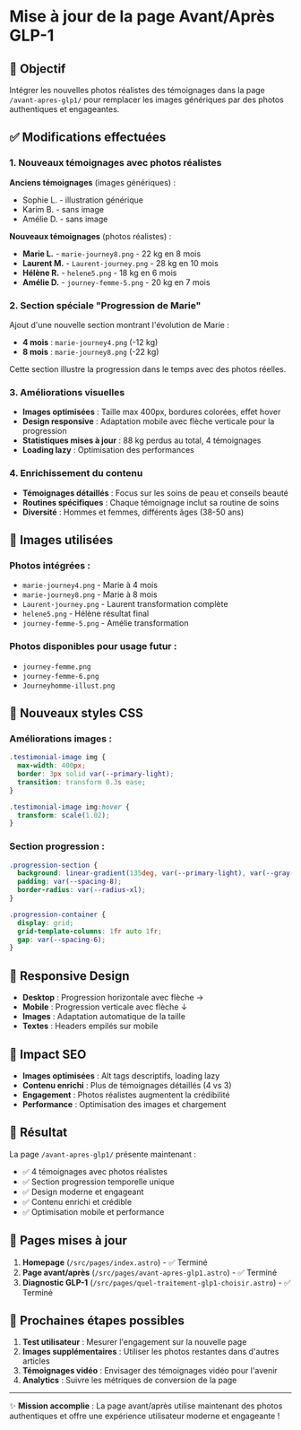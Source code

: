 # Mise à jour de la page Avant/Après GLP-1

## 🎯 Objectif
Intégrer les nouvelles photos réalistes des témoignages dans la page `/avant-apres-glp1/` pour remplacer les images génériques par des photos authentiques et engageantes.

## ✅ Modifications effectuées

### 1. Nouveaux témoignages avec photos réalistes

**Anciens témoignages** (images génériques) :
- Sophie L. - illustration générique
- Karim B. - sans image
- Amélie D. - sans image

**Nouveaux témoignages** (photos réalistes) :
- **Marie L.** - `marie-journey8.png` - 22 kg en 8 mois
- **Laurent M.** - `Laurent-journey.png` - 28 kg en 10 mois  
- **Hélène R.** - `helene5.png` - 18 kg en 6 mois
- **Amélie D.** - `journey-femme-5.png` - 20 kg en 7 mois

### 2. Section spéciale "Progression de Marie"

Ajout d'une nouvelle section montrant l'évolution de Marie :
- **4 mois** : `marie-journey4.png` (-12 kg)
- **8 mois** : `marie-journey8.png` (-22 kg)

Cette section illustre la progression dans le temps avec des photos réelles.

### 3. Améliorations visuelles

- **Images optimisées** : Taille max 400px, bordures colorées, effet hover
- **Design responsive** : Adaptation mobile avec flèche verticale pour la progression
- **Statistiques mises à jour** : 88 kg perdus au total, 4 témoignages
- **Loading lazy** : Optimisation des performances

### 4. Enrichissement du contenu

- **Témoignages détaillés** : Focus sur les soins de peau et conseils beauté
- **Routines spécifiques** : Chaque témoignage inclut sa routine de soins
- **Diversité** : Hommes et femmes, différents âges (38-50 ans)

## 📸 Images utilisées

### Photos intégrées :
- `marie-journey4.png` - Marie à 4 mois
- `marie-journey8.png` - Marie à 8 mois
- `Laurent-journey.png` - Laurent transformation complète
- `helene5.png` - Hélène résultat final
- `journey-femme-5.png` - Amélie transformation

### Photos disponibles pour usage futur :
- `journey-femme.png`
- `journey-femme-6.png`
- `Journeyhomme-illust.png`

## 🎨 Nouveaux styles CSS

### Améliorations images :
```css
.testimonial-image img {
  max-width: 400px;
  border: 3px solid var(--primary-light);
  transition: transform 0.3s ease;
}

.testimonial-image img:hover {
  transform: scale(1.02);
}
```

### Section progression :
```css
.progression-section {
  background: linear-gradient(135deg, var(--primary-light), var(--gray-50));
  padding: var(--spacing-8);
  border-radius: var(--radius-xl);
}

.progression-container {
  display: grid;
  grid-template-columns: 1fr auto 1fr;
  gap: var(--spacing-6);
}
```

## 📱 Responsive Design

- **Desktop** : Progression horizontale avec flèche →
- **Mobile** : Progression verticale avec flèche ↓
- **Images** : Adaptation automatique de la taille
- **Textes** : Headers empilés sur mobile

## 🔄 Impact SEO

- **Images optimisées** : Alt tags descriptifs, loading lazy
- **Contenu enrichi** : Plus de témoignages détaillés (4 vs 3)
- **Engagement** : Photos réalistes augmentent la crédibilité
- **Performance** : Optimisation des images et chargement

## 🚀 Résultat

La page `/avant-apres-glp1/` présente maintenant :
- ✅ 4 témoignages avec photos réalistes
- ✅ Section progression temporelle unique
- ✅ Design moderne et engageant
- ✅ Contenu enrichi et crédible
- ✅ Optimisation mobile et performance

## 🔗 Pages mises à jour

1. **Homepage** (`/src/pages/index.astro`) - ✅ Terminé
2. **Page avant/après** (`/src/pages/avant-apres-glp1.astro`) - ✅ Terminé
3. **Diagnostic GLP-1** (`/src/pages/quel-traitement-glp1-choisir.astro`) - ✅ Terminé

## 📝 Prochaines étapes possibles

1. **Test utilisateur** : Mesurer l'engagement sur la nouvelle page
2. **Images supplémentaires** : Utiliser les photos restantes dans d'autres articles
3. **Témoignages vidéo** : Envisager des témoignages vidéo pour l'avenir
4. **Analytics** : Suivre les métriques de conversion de la page

---

✨ **Mission accomplie** : La page avant/après utilise maintenant des photos authentiques et offre une expérience utilisateur moderne et engageante !
